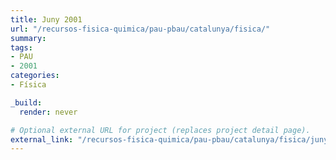 ```yaml
---
title: Juny 2001
url: "/recursos-fisica-quimica/pau-pbau/catalunya/fisica/"
summary:
tags:
- PAU
- 2001
categories:
- Física

_build:
  render: never

# Optional external URL for project (replaces project detail page).
external_link: "/recursos-fisica-quimica/pau-pbau/catalunya/fisica/juny-2001.pdf"
---
```


